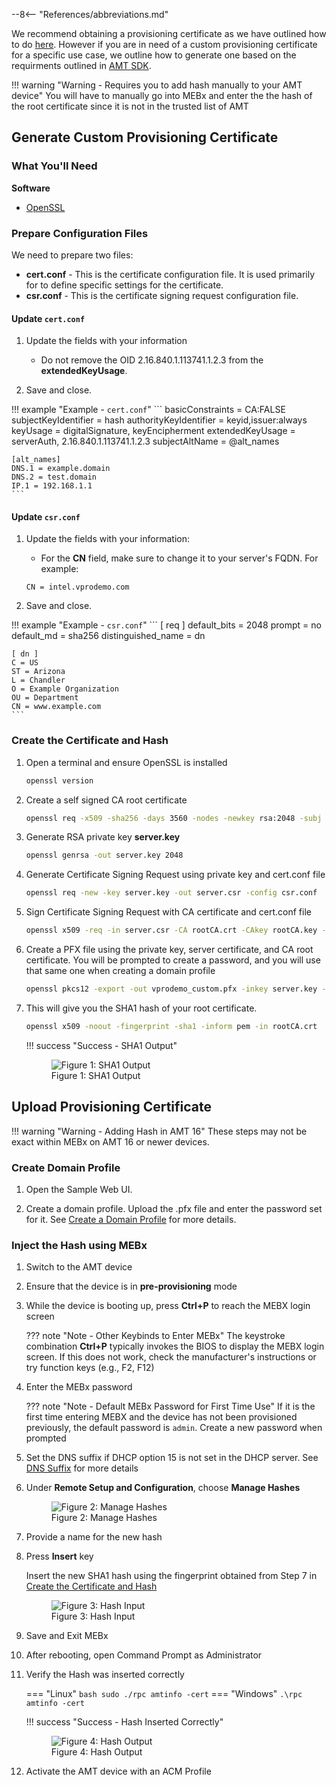 --8<-- "References/abbreviations.md"
	
We recommend obtaining a provisioning certificate as we have outlined how to do [here](https://open-amt-cloud-toolkit.github.io/docs/2.13/GetStarted/createProfileACM/#what-youll-need). However if you are in need of a custom provisioning certificate for a specific use case, we outline how to generate one based on the requirments outlined in [AMT SDK](https://software.intel.com/sites/manageability/AMT_Implementation_and_Reference_Guide/WordDocuments/acquiringanintelvprocertificate.htm).

!!! warning "Warning - Requires you to add hash manually to your AMT device"
    You will have to manually go into MEBx and enter the the hash of the root certificate since it is not in the trusted list of AMT
    

## Generate Custom Provisioning Certificate 

### What You'll Need

**Software** 

- [OpenSSL](https://www.openssl.org/)

### Prepare Configuration Files

We need to prepare two files:

- **cert.conf** - This is the certificate configuration file. It is used primarily for to define specific settings for the certificate.
- **csr.conf** - This is the certificate signing request configuration file. 

#### Update `cert.conf`

1. Update the fields with your information

    - Do not remove the OID 2.16.840.1.113741.1.2.3 from the **extendedKeyUsage**. 

2. Save and close.

!!! example "Example - `cert.conf`"
    ```
    basicConstraints = CA:FALSE
    subjectKeyIdentifier = hash
    authorityKeyIdentifier = keyid,issuer:always
    keyUsage = digitalSignature, keyEncipherment
    extendedKeyUsage = serverAuth, 2.16.840.1.113741.1.2.3 
    subjectAltName = @alt_names
    
    [alt_names]
    DNS.1 = example.domain
    DNS.2 = test.domain
    IP.1 = 192.168.1.1
    ```

#### Update `csr.conf`

1. Update the fields with your information:

    - For the **CN** field, make sure to change it to your server's FQDN. For example: 
    
    ```
    CN = intel.vprodemo.com
    ```

2. Save and close.

!!! example "Example - `csr.conf`"
    ```
    [ req ]
    default_bits = 2048
    prompt = no
    default_md = sha256
    distinguished_name = dn

    [ dn ]
    C = US
    ST = Arizona
    L = Chandler 
    O = Example Organization
    OU = Department
    CN = www.example.com 
    ```
### Create the Certificate and Hash 

1. Open a terminal and ensure OpenSSL is installed

    ``` bash
    openssl version
    ```

2. Create a self signed CA root certificate

    ``` bash
    openssl req -x509 -sha256 -days 3560 -nodes -newkey rsa:2048 -subj "//SKIP=skip/CN=CA Custom Root Certificate/C=US/ST=Arizona/L=Chandler" -keyout rootCA.key -out rootCA.crt
    ```

3. Generate RSA private key **server.key**

    ``` bash
    openssl genrsa -out server.key 2048
    ```

4. Generate Certificate Signing Request using private key and cert.conf file

    ``` bash
    openssl req -new -key server.key -out server.csr -config csr.conf
    ```

5. Sign Certificate Signing Request with CA certificate and cert.conf file

    ``` bash
    openssl x509 -req -in server.csr -CA rootCA.crt -CAkey rootCA.key -CAcreateserial -out server.crt -days 3650 -sha256 -extfile cert.conf
    ```

6. Create a PFX file using the private key, server certificate, and CA root certificate. You will be prompted to create a password, and you will use that same one when creating a domain profile 

    ``` bash
    openssl pkcs12 -export -out vprodemo_custom.pfx -inkey server.key -in server.crt -certfile rootCA.crt
    ```

7. This will give you the SHA1 hash of your root certificate. 

    ``` bash
    openssl x509 -noout -fingerprint -sha1 -inform pem -in rootCA.crt
    ```

    !!! success "Success - SHA1 Output"
        <figure class="figure-image">
        <img src="..\..\..\assets\images\SHA1.png" alt="Figure 1: SHA1 Output">
        <figcaption>Figure 1: SHA1 Output</figcaption>
        </figure>
        

## Upload Provisioning Certificate

!!! warning "Warning - Adding Hash in AMT 16"
    These steps may not be exact within MEBx on AMT 16 or newer devices.

### Create Domain Profile

1. Open the Sample Web UI.

2. Create a domain profile. Upload the .pfx file and enter the password set for it. See [Create a Domain Profile](.././../GetStarted/createProfileACM.md#create-a-domain-profile) for more details. 

### Inject the Hash using MEBx

1. Switch to the AMT device

2. Ensure that the device is in **pre-provisioning** mode

3. While the device is booting up, press **Ctrl+P** to reach the MEBX login screen 

    ??? note "Note - Other Keybinds to Enter MEBx"
        The keystroke combination **Ctrl+P** typically invokes the BIOS to display the MEBX login screen. If this does not work, check the manufacturer's instructions or try function keys (e.g., F2, F12)

3. Enter the MEBx password

    ??? note "Note - Default MEBx Password for First Time Use"
        If it is the first time entering MEBX and the device has not been provisioned previously, the default password is `admin`. Create a new password when prompted

4. Set the DNS suffix if DHCP option 15 is not set in the DHCP server. See [DNS Suffix](../../GetStarted/createProfileACM.md#dns-suffix) for more details 

5. Under **Remote Setup and Configuration**, choose **Manage Hashes**
    
    <figure class="figure-image">
    <img src="..\..\..\assets\images\Manage_Hashes.jpg" alt="Figure 2: Manage Hashes">
    <figcaption>Figure 2: Manage Hashes</figcaption>
    </figure>

6. Provide a name for the new hash

7. Press **Insert** key

    Insert the new SHA1 hash using the fingerprint obtained from Step 7 in [Create the Certificate and Hash](#create-the-certificate-and-hash)

    <figure class="figure-image">
    <img src="..\..\..\assets\images\MEBXHASH.jpg" alt="Figure 3: Hash Input">
    <figcaption>Figure 3: Hash Input</figcaption>
    </figure>

8. Save and Exit MEBx

9. After rebooting, open Command Prompt as Administrator

10. Verify the Hash was inserted correctly

    === "Linux"
        ``` bash
        sudo ./rpc amtinfo -cert
        ```
    === "Windows"
        ```
        .\rpc amtinfo -cert
        ```

    !!! success "Success - Hash Inserted Correctly"
        <figure class="figure-image">
        <img src="..\..\..\assets\images\HASH_OUTPUT.png" alt="Figure 4: Hash Output">
        <figcaption>Figure 4: Hash Output</figcaption>
        </figure>

11. Activate the AMT device with an ACM Profile

<br><br>